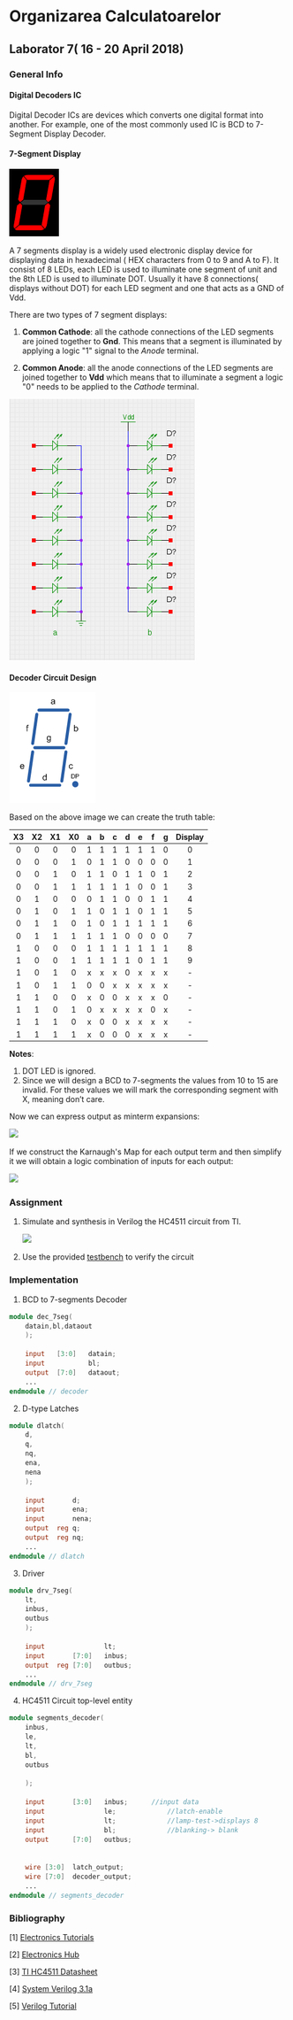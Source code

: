 # Organizarea Calculatoarelor

## Laborator 7( 16 - 20 April 2018)


### General Info

#### Digital Decoders IC

Digital Decoder ICs are devices which converts one digital format into another. 
For example, one of the most commonly used IC is BCD to 7-Segment Display Decoder.

#### 7-Segment Display

![7 segments][7seg]

A 7 segments display is a widely used electronic display device for displaying data in hexadecimal ( HEX characters from 0 to 9 and A to F). It consist of 8 LEDs, each LED is used to illuminate one segment of unit and the 8th LED is used to illuminate DOT. Usually it have 8 connections( displays without DOT) for each LED segment and one that acts as a GND of Vdd.

There are two types of 7 segment displays: 

1. **Common Cathode**: all the cathode connections of the LED segments are joined together to **Gnd**. This means that a segment is illuminated by applying a logic "1" signal to the *Anode* terminal. 

2. **Common Anode**:  all the anode connections of the LED segments are joined together to **Vdd** which means that to illuminate a segment a logic "0" needs to be applied to the *Cathode* terminal.


![7 segments Display Types][commonca]


#### Decoder Circuit Design

![7 segments][7segimg]

Based on the above image we can create the truth table:



| X3  | X2  | X1  | X0  |  a  |  b  |  c  |  d  |  e  |  f  |  g  | Display |
|:---:|:---:|:---:|:---:|:---:|:---:|:---:|:---:|:---:|:---:|:---:|:---:|
|  0  |  0  |  0  |  0  |  1  |  1  |  1  | 1   |  1  |  1  |  0  |  0  |
|  0  |  0  |  0  |  1  |  0  |  1  |  1  | 0   |  0  |  0  |  0  |  1  |
|  0  |  0  |  1  |  0  |  1  |  1  |  0  | 1   |  1  |  0  |  1  |  2  |
|  0  |  0  |  1  |  1  |  1  |  1  |  1  | 1   |  0  |  0  |  1  |  3  |
|  0  |  1  |  0  |  0  |  0  |  1  |  1  | 0   |  0  |  1  |  1  |  4  |
|  0  |  1  |  0  |  1  |  1  |  0  |  1  | 1   |  0  |  1  |  1  |  5  |
|  0  |  1  |  1  |  0  |  1  |  0  |  1  | 1   |  1  |  1  |  1  |  6  |
|  0  |  1  |  1  |  1  |  1  |  1  |  1  | 0   |  0  |  0  |  0  |  7  |
|  1  |  0  |  0  |  0  |  1  |  1  |  1  | 1   |  1  |  1  |  1  |  8  |
|  1  |  0  |  0  |  1  |  1  |  1  |  1  | 1   |  0  |  1  |  1  |  9  |
|  1  |  0  |  1  |  0  |  x  |  x  |  x  | 0   |  x  |  x  |  x  |  -  |
|  1  |  0  |  1  |  1  |  0  |  0  |  x  | x   |  x  |  x  |  x  |  -  |
|  1  |  1  |  0  |  0  |  x  |  0  |  0  | x   |  x  |  x  |  0  |  -  |
|  1  |  1  |  0  |  1  |  0  |  x  |  x  | x   |  x  |  0  |  x  |  -  |
|  1  |  1  |  1  |  0  |  x  |  0  |  0  | x   |  x  |  x  |  x  |  -  |
|  1  |  1  |  1  |  1  |  x  |  0  |  0  | 0   |  x  |  x  |  x  |  -  |

**Notes**: 
1. DOT LED is ignored.  
2. Since we will design a BCD to 7-segments the values from 10 to 15 are invalid. For these values we will mark the corresponding segment with X, meaning don’t care.

Now we can express output as minterm expansions:

![][minterm]

If we construct the Karnaugh's Map for each output term and then simplify it we will obtain a logic combination of inputs for each output:


![][output_val]


### Assignment

1. Simulate and synthesis in Verilog the HC4511 circuit from TI.

	![][circuit]

2. Use the provided [testbench][code] to verify the circuit


### Implementation

1. BCD to 7-segments Decoder

```verilog
module dec_7seg(
    datain,bl,dataout
    );

    input   [3:0]   datain; 
    input           bl;
    output  [7:0]   dataout;
    ...
endmodule // decoder
```

2. D-type Latches
```verilog
module dlatch(
    d,
    q,
    nq,
    ena,
    nena
    );
    
    input       d;
    input       ena;
    input       nena;
    output  reg q;
    output  reg nq;
    ...
endmodule // dlatch    
```

3. Driver
```verilog
module drv_7seg(
    lt,
    inbus,
    outbus
    );

    input               lt;
    input       [7:0]   inbus;
    output  reg [7:0]   outbus;
    ...
endmodule // drv_7seg    
```

4. HC4511 Circuit top-level entity
```verilog
module segments_decoder(
    inbus,
    le,
    lt,
    bl,
    outbus

    );
    
    input       [3:0]   inbus;      //input data
    input               le;             //latch-enable
    input               lt;             //lamp-test->displays 8
    input               bl;             //blanking-> blank
    output      [7:0]   outbus;


    wire [3:0]  latch_output;
    wire [7:0]  decoder_output;
    ...
endmodule // segments_decoder    
```




### Bibliography

[1] [Electronics Tutorials](https://www.electronics-tutorials.ws/combination/comb_6.html)

[2] [Electronics Hub](https://www.electronicshub.org/bcd-7-segment-led-display-decoder-circuit/)

[3] [TI HC4511 Datasheet](http://www.ti.com/lit/ds/symlink/cd74hc4511.pdf)

[4] [System Verilog 3.1a](http://www.ece.uah.edu/~gaede/cpe526/SystemVerilog_3.1a.pdf)

[5] [Verilog Tutorial](http://www.asic-world.com/verilog/veritut.html)



[7seg]: 7-segments_display_working.gif
[commonca]: common_cathode_anode_leds.png
[output_val]: output_values.png
[minterm]: minterm_expansion.png
[7segimg]: 7_seg.png
[circuit]: hc4511_block_scheme.png
[code]: circuit_tb.v
